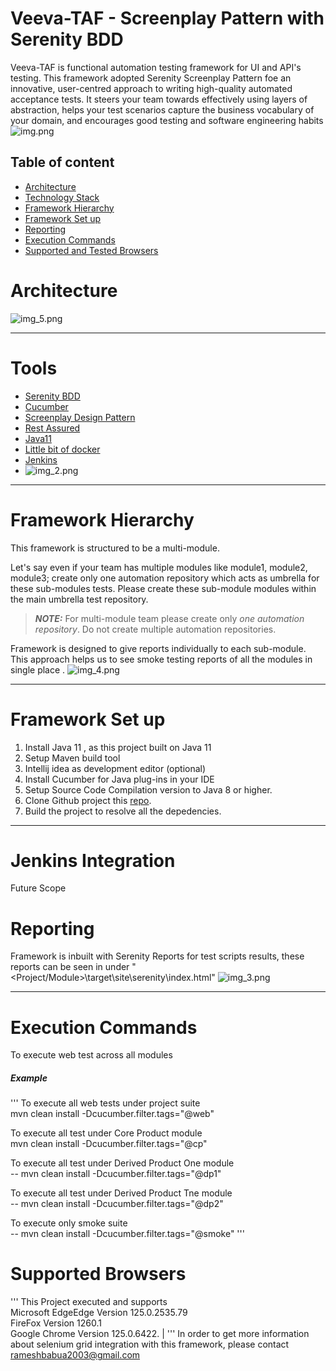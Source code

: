 # Veeva-TAF - Screenplay Pattern with Serenity BDD
Veeva-TAF is functional automation testing framework for UI and API's testing. This framework adopted Serenity Screenplay Pattern foe an innovative, user-centred approach to writing high-quality automated acceptance tests. It steers your team towards effectively using layers of abstraction, helps your test scenarios capture the business vocabulary of your domain, and encourages good testing and software engineering habits
![img.png](img.png)
## Table of content
- [Architecture](#architecture)
- [Technology Stack](#tools)
- [Framework Hierarchy](#framework-hierarchy)
- [Framework Set up](#framework-set-up)
- [Reporting](#reporting)
- [Execution Commands](#execution)
- [Supported and Tested Browsers](#browser-support)

# Architecture <a name="architecture"></a>
![img_5.png](img_5.png)
* * *

# Tools <a name="tools"></a>
* [Serenity BDD](https://serenity-bdd.info/)
* [Cucumber](https://cucumber.io/docs/cucumber/)
* [Screenplay Design Pattern](https://serenity-bdd.info/)
* [Rest Assured](https://cucumber.io/docs/gherkin/)
* [Java11](https://www.oracle.com/java/technologies/downloads/)
* [Little bit of docker](https://www.docker.com/)
* [Jenkins](https://www.jenkins.io/doc/)
* ![img_2.png](img_2.png)
* * *

# Framework Hierarchy <a name="framework-hierarchy"></a>
This framework is structured to be a multi-module. 

Let's say even if your team has multiple modules like module1, module2, module3; create only one automation repository which acts as umbrella for these sub-modules tests. Please create these sub-module modules within the main umbrella test repository. 


> **_NOTE:_** For multi-module team please create only *one automation repository*. Do not create multiple automation repositories.

Framework is designed to give reports individually to each sub-module. This approach helps us to see smoke testing reports of all the modules in single place .
![img_4.png](img_4.png)
* * *

# Framework Set up <a name="framework-set-up"></a>
1. Install Java 11 , as this project built on Java 11
2. Setup Maven build tool
3. Intellij idea as development editor (optional)
4. Install Cucumber for Java plug-ins in your IDE
5. Setup Source Code Compilation version to Java 8 or higher.
4. Clone Github project this [repo](https://github.com/allipillir/veeva-taf.git).
5. Build the project to resolve all the depedencies. 
* * *
# Jenkins Integration <a name="jenkins-integration"></a>
 Future Scope 

# Reporting <a name="reporting"></a>
Framework is inbuilt with Serenity Reports for test scripts results, these reports can be seen in under "<Project/Module>\target\site\serenity\index.html"
![img_3.png](img_3.png)
* * *
# Execution Commands <a name="execution"></a>
To execute web test across all modules 
##### Example
'''
To execute all web tests under project suite  \
  mvn clean install -Dcucumber.filter.tags="@web" 

To execute all test under Core Product module \
    mvn clean install -Dcucumber.filter.tags="@cp"

To execute all test under Derived Product One module \
-- mvn clean install -Dcucumber.filter.tags="@dp1"

To execute all test under Derived Product Tne module \
-- mvn clean install -Dcucumber.filter.tags="@dp2"

To execute only smoke suite \
-- mvn clean install -Dcucumber.filter.tags="@smoke"
'''
# Supported Browsers  <a name="browser-support"></a>
'''
This Project executed and supports \
         Microsoft EdgeEdge Version 125.0.2535.79 \
         FireFox Version 1260.1 \
         Google Chrome Version  125.0.6422. |
'''
In order to get more information about selenium grid integration with this framework, please contact rameshbabua2003@gmail.com